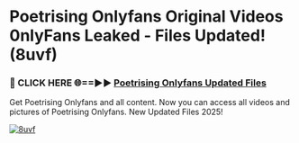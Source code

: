 # Poetrising Onlyfans Original Videos 0nlyFans Leaked - Files Updated! (8uvf)

<h3>🔴 CLICK HERE 🌐==►► <a href="https://tinyurl.com/ehrbuxhb" rel="nofollow">Poetrising Onlyfans Updated Files</a></h3>

Get Poetrising Onlyfans and all content. Now you can access all videos and pictures of Poetrising Onlyfans. New Updated Files 2025!

[![8uvf](https://i.imgur.com/lVYEuWS.gif)](https://tinyurl.com/ehrbuxhb)
